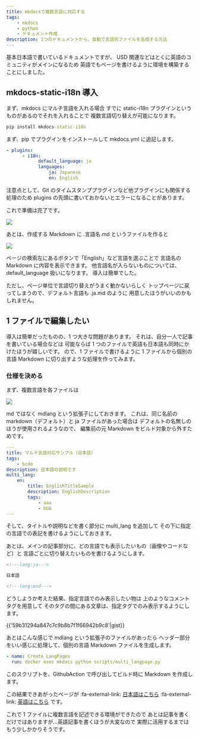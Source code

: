 ```yaml
---
title: mkdocsで複数言語に対応する
tags:
    - mkdocs
    - python
    - ドキュメント作成
description: 1つのドキュメントから、自動で言語別ファイルを生成する方法
---
```


基本日本語で書いているドキュメントですが、
USD 関連などはとくに英語のコミュニティがメインになるため
英語でもページを書けるように環境を構築することにしました。

## mkdocs-static-i18n 導入

まず、mkdocs にマルチ言語を入れる場合
すでに static-i18n プラグインというものがあるのでそれを入れることで
複数言語切り替えが可能になります。

```bat
pip install mkdocs-static-i18n
```

まず、pip でプラグインをインストールして mkdocs.yml に追記します。

```yml
- plugins:
      - i18n:
            default_language: ja
            languages:
                ja: Japanese
                en: English
```

注意点として、Git のタイムスタンププラグインなど他プラグインにも関係する処理のため
plugins の先頭に書いておかないとエラーになることがあります。

これで準備は完了です。

![](https://gyazo.com/fa55a3ed9f10d6abe9df7b6a0ae4fc96.png)

あとは、作成する Markdown に .言語名.md というファイルを作ると

![](https://gyazo.com/9942b3b4fd6fe4bbce8a3dd5e9b849b4.png)

ページの検索左にあるボタンで「English」など言語を選ぶことで
言語名の Markdown に内容を表示できます。
他言語名が入らないものについては、default_language 扱いになります。
導入は簡単でした。

ただし、ページ単位で言語切り替えがうまく動かないらしく
トップページに戻ってしまうので、デフォルト言語も .ja.md のように
用意したほうがいいのかもしれません。

## 1 ファイルで編集したい

導入は簡単だったものの、1 つ大きな問題があります。
それは、自分一人で記事を書いている場合などは
可能ならば 1 つのファイルで英語も日本語も同時にかけたほうが嬉しいです。
ので、1 ファイルで書けるように 1 ファイルから個別の言語 Markdown に切り出すような処理を作ってみます。

### 仕様を決める

まず、複数言語を各ファイルは

![](https://gyazo.com/19d49718bb13528770c24fc6fafada03.png)

md ではなく mdlang という拡張子にしておきます。
これは、同じ名前の markdown（デフォルト）と ja ファイルがあった場合は
デフォルトの名無しのほうが使用されるようなので、
編集前の元 Markdown をビルド対象から外すためです。

```yml
---
title: マルチ言語対応サンプル（日本語）
tags:
    - bcde
description: 日本語の説明です
multi_lang:
    en:
        title: EnglishTitleSample
        description: EnglishDescription
        tags:
            - aaa
            - bbb
---
```

そして、タイトルや説明などを書く部分に multi_lang を追加して
その下に指定の言語での表記を書けるようにしておきます。

あとは、メインの記事部分に、どの言語でも表示したいもの（画像やコードなど）と
言語ごとに切り替えたいものを書けるようにします。

```markdown
<!---lang:ja--->

日本語

<!---lang:end--->
```

どうしようか考えた結果、指定言語でのみ表示したい物は
上のようなコメントタグを用意して
そのタグの間にある文章は、指定タグでのみ表示するようにします。

{{'59b31294a847c7c9b8b7f1f66942b9c8'|gist}}

あとはこんな感じで mdlang という拡張子のファイルがあったら
ヘッダー部分をいい感じに処理して、個別の言語 Markdown ファイルを生成します。

```yml
- name: Create LangPages
  run: docker exec mkdocs python scripts/multi_langpage.py
```

このスクリプトを、GithubAction で呼び出してビルド時に Markdown を作成します。

この結果できあがったページが :fa-external-link: [日本語はこちら](https://fereria.github.io/reincarnation_tech/10_Programming/99_Documentation/mult_lang/) :fa-external-link: [英語はこちら](https://fereria.github.io/reincarnation_tech/en/10_Programming/99_Documentation/mult_lang/) です。

これで 1 ファイルに複数言語を記述できる環境ができたので
あとは記事を書くだけではありますが…英語記事を書くほうが大変なので
実際に活用するまではもう少しかかりそうです。
